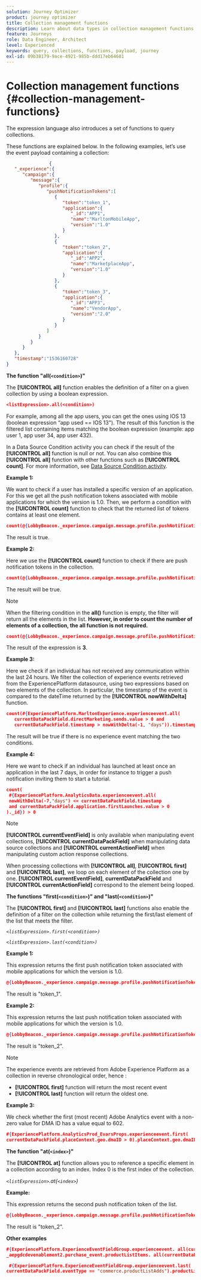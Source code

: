 ```yaml
---
solution: Journey Optimizer
product: journey optimizer
title: Collection management functions
description: Learn about data types in collection management functions
feature: Journeys
role: Data Engineer, Architect
level: Experienced
keywords: query, collections, functions, payload, journey
exl-id: 09b38179-9ace-4921-985b-ddd17eb64681
---
```

# Collection management functions {#collection-management-functions}

The expression language also introduces a set of functions to query collections.

These functions are explained below. In the following examples, let’s use the event payload containing a collection:

```json
                { 
   "_experience":{ 
      "campaign":{ 
         "message":{ 
            "profile":{ 
               "pushNotificationTokens":[ 
                  { 
                     "token":"token_1",
                     "application":{ 
                        "_id":"APP1",
                        "name":"MarltonMobileApp",
                        "version":"1.0"
                     }
                  },
                  { 
                     "token":"token_2",
                     "application":{ 
                        "_id":"APP2",
                        "name":"MarketplaceApp",
                        "version":"1.0"
                     }
                  },
                  { 
                     "token":"token_3",
                     "application":{ 
                        "_id":"APP3",
                        "name":"VendorApp",
                        "version":"2.0"
                     }
                  }
               ]
            }
         }
      }
   },
   "timestamp":"1536160728"
}
```

**The function "all(`<condition>`)"**

The **[!UICONTROL all]** function enables the definition of a filter on a given collection by using a boolean expression.

   ```json
   <listExpression>.all(<condition>)
   ```

For example, among all the app users, you can get the ones using IOS 13 (boolean expression “app used == IOS 13"). The result of this function is the filtered list containing items matching the boolean expression (example: app user 1, app user 34, app user 432).

In a Data Source Condition activity you can check if the result of the **[!UICONTROL all]** function is null or not. You can also combine this **[!UICONTROL all]** function with other functions such as **[!UICONTROL count]**. For more information, see [Data Source Condition activity](../condition-activity.md#data_source_condition).

**Example 1:**

We want to check if a user has installed a specific version of an application. For this we get all the push notification tokens associated with mobile applications for which the version is 1.0. Then, we perform a condition with the **[!UICONTROL count]** function to check that the returned list of tokens contains at least one element.

   ```json
   count(@{LobbyBeacon._experience.campaign.message.profile.pushNotificationTokens.all(currentEventField.application.version == "1.0").token}) > 0
   ```

The result is true.

**Example 2:**

Here we use the **[!UICONTROL count]** function to check if there are push notification tokens in the collection.

   ```json
   count(@{LobbyBeacon._experience.campaign.message.profile.pushNotificationTokens.all().token}) > 0
   ```

The result will be true.

<!--Alternatively, you can check if there is no token in the collection:

   ```json
   count(@{LobbyBeacon._experience.campaign.message.profile.pushNotificationTokens.all().token}) == 0
   ```

The result will be false.

Here we use the count function in a condition to count the number of push notification tokens in the event.

`count(@{LobbyBeacon._experience.campaign.message.profile.pushNotificationTokens.all().token})`

The result is true.

Note that when the condition in the **all()** function is empty, the filter will return all the elements in the list. Hence, the expression above is equivalent to:

`count(@{LobbyBeacon._experience.campaign.message.profile.pushNotificationTokens.application.name})`

In both cases, the result of the expression is **3**.

A query of experience events recorded on the Adobe Experience Platform may or may not include the current event that triggered the current Journey. This will depend on the relative processing time with which [!DNL Journey Orchestration] sees an event and started evaluating conditions, versus the time it takes for that event to be ingested into the Adobe Experience Platform. For example, when using the .all() syntax to query experience events from the Adobe Experience Platform, we recommend enforcing the exclusion of the current event (by requiring an
earlier timestamp) in order to only consider prior events.-->

   >[!NOTE]
   >
   >When the filtering condition in the **all()** function is empty, the filter will return all the elements in the list. **However, in order to count the number of elements of a collection, the all function is not required.**


   ```json
   count(@{LobbyBeacon._experience.campaign.message.profile.pushNotificationTokens.token})
   ```

   The result of the expression is **3**.

**Example 3:**

Here we check if an individual has not received any communication within the last 24 hours. We filter the collection of experience events retrieved from the ExperiencePlatform datasource, using two expressions based on two elements of the collection. In particular, the timestamp of the event is compared to the dateTime returned by the **[!UICONTROL nowWithDelta]** function.

```json
count(#{ExperiencePlatform.MarltonExperience.experienceevent.all(
   currentDataPackField.directMarketing.sends.value > 0 and
   currentDataPackField.timestamp > nowWithDelta(-1, "days")).timestamp}) == 0
```

The result will be true if there is no experience event matching the two conditions.

**Example 4:**

Here we want to check if an individual has launched at least once an application in the last 7 days, in order for instance to trigger a push notification inviting them to start a tutorial.

```json
count(
 #{ExperiencePlatform.AnalyticsData.experienceevent.all(
 nowWithDelta(-7,"days") <= currentDataPackField.timestamp
 and currentDataPackField.application.firstLaunches.value > 0
)._id}) > 0
```

<!--**"All + Count" example 4:** here we use the count function in a boolean expression to see if there is push notification tokens in the collection.

`count(@{LobbyBeacon._experience.campaign.message.profile.pushNotificationTokens.all().application.name}) > 0`

The result will be:

`true`

Alternatively, you can check if there is NO token in the collection:

`count(@{LobbyBeacon._experience.campaign.message.profile.pushNotificationTokens.all().application.name}) =0`

The result will be:

`false`-->

>[!NOTE]
>
>**[!UICONTROL currentEventField]** is only available when manipulating event collections, **[!UICONTROL currentDataPackField]** when manipulating data source collections and **[!UICONTROL currentActionField]** when manipulating custom action response collections.
>
>When processing collections with **[!UICONTROL all]**, **[!UICONTROL first]** and **[!UICONTROL last]**, we loop on each element of the collection one by one. **[!UICONTROL currentEventField]**, **currentDataPackField** and **[!UICONTROL currentActionField]** correspond to the element being looped.

**The functions "first(`<condition>`)" and "last(`<condition>`)"**

The **[!UICONTROL first]** and **[!UICONTROL last]** functions also enable the definition of a filter on the collection while returning the first/last element of the list that meets the filter.

_`<listExpression>.first(<condition>)`_

_`<listExpression>.last(<condition>)`_

**Example 1:** 

This expression returns the first push notification token associated with mobile applications for which the version is 1.0.

   ```json
   @{LobbyBeacon._experience.campaign.message.profile.pushNotificationTokens.first(currentEventField.application.version == "1.0").token
   ```

The result is "token_1".

**Example 2:** 

This expression returns the last push notification token associated with mobile applications for which the version is 1.0.

   ```json
   @{LobbyBeacon._experience.campaign.message.profile.pushNotificationTokens.last(currentEventField.application.version == "1.0").token}
   ```

   The result is "token_2".

   >[!NOTE]
   >
   >The experience events are retrieved from Adobe Experience Platform as a collection in reverse chronological order, hence :
   >
   >* **[!UICONTROL first]** function will return the most recent event
   >* **[!UICONTROL last]** function will return the oldest one.

**Example 3:**

We check whether the first (most recent) Adobe Analytics event with a non-zero value for DMA ID has a value equal to 602.

   ```json
   #{ExperiencePlatform.AnalyticsProd_EvarsProps.experienceevent.first(
   currentDataPackField.placeContext.geo.dmaID > 0).placeContext.geo.dmaID} == 602
   ```

**The function "at(`<index>`)"**

The **[!UICONTROL at]** function allows you to reference a specific element in a collection according to an index.
Index 0 is the first index of the collection. 

_`<listExpression>`.at(`<index>`)_

**Example:** 

This expression returns the second push notification token of the list.

   ```json
   @{LobbyBeacon._experience.campaign.message.profile.pushNotificationTokens.at(1).token}
   ```

The result is "token_2".

**Other examples**

```json
#{ExperiencePlatform.ExperienceEventFieldGroup.experienceevent. all(currentDataPackField._aepgdcdevenablement2.purchase_event.receipt_nbr == "10-337-4016"). 
_aepgdcdevenablement2.purchase_event.productListItems. all(currentDataPackField.SKU == "AB17 1234 1775 19DT B4DR 8HDK 762").name}
```

```json
 #{ExperiencePlatform.ExperienceEventFieldGroup.experienceevent.last(
currentDataPackField.eventType == "commerce.productListAdds").productListItems.last(currentDataPackField.priceTotal >= 150).name}
```
